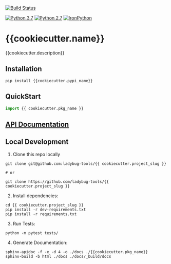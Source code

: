 [![Build Status](https://github.com/ladybug-tools/{{cookiecutter.project_slug}}/workflows/CI/badge.svg)](https://github.com/ladybug-tools/{{cookiecutter.project_slug}}/actions)

[![Python 3.7](https://img.shields.io/badge/python-3.7-blue.svg)](https://www.python.org/downloads/release/python-370/) [![Python 2.7](https://img.shields.io/badge/python-2.7-green.svg)](https://www.python.org/downloads/release/python-270/) [![IronPython](https://img.shields.io/badge/ironpython-2.7-red.svg)](https://github.com/IronLanguages/ironpython2/releases/tag/ipy-2.7.8/)

# {{cookiecutter.name}}

{{cookiecutter.description}}

## Installation
```console
pip install {{cookiecutter.pypi_name}}
```

## QuickStart
```python
import {{ cookiecutter.pkg_name }}

```

## [API Documentation](http://ladybug-tools.github.io/{{cookiecutter.project_slug}}/docs)

## Local Development
1. Clone this repo locally
```console
git clone git@github.com:ladybug-tools/{{ cookiecutter.project_slug }}

# or

git clone https://github.com/ladybug-tools/{{ cookiecutter.project_slug }}
```
2. Install dependencies:
```console
cd {{ cookiecutter.project_slug }}
pip install -r dev-requirements.txt
pip install -r requirements.txt
```

3. Run Tests:
```console
python -m pytest tests/
```

4. Generate Documentation:
```console
sphinx-apidoc -f -e -d 4 -o ./docs ./{{cookiecutter.pkg_name}}
sphinx-build -b html ./docs ./docs/_build/docs
```
